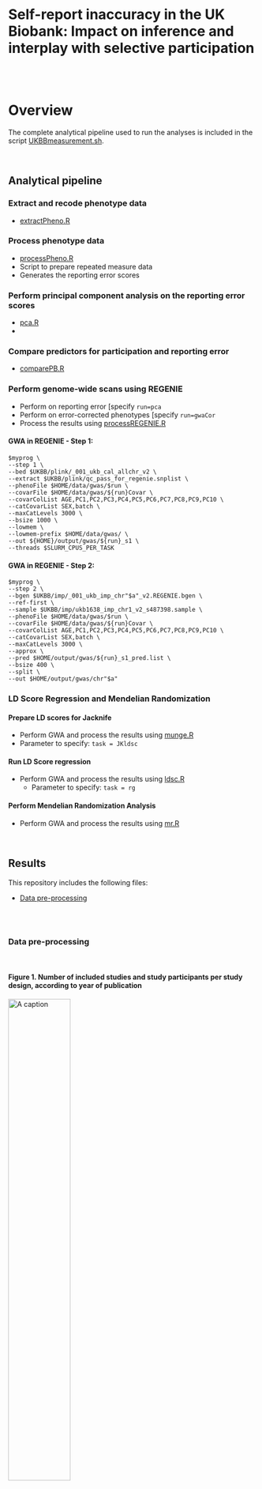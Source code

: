 # Self-report inaccuracy in the UK Biobank: Impact on inference and interplay with selective participation



</br></br>

# Overview

The complete analytical pipeline used to run the analyses is included in the script
[UKBBmeasurement.sh](https://github.com/TabeaSchoeler/TS2023_repErrorUKBB/blob/main/analysis/UKBBmeasurement.sh).


</br>

## Analytical pipeline

### Extract and recode phenotype data

- [extractPheno.R](https://github.com/TabeaSchoeler/TS2023_repErrorUKBB/blob/main/analysis/extractPheno.R)


### Process phenotype data

- [processPheno.R](https://github.com/TabeaSchoeler/TS2023_repErrorUKBB/blob/main/analysis/processPheno.R)
- Script to prepare repeated measure data
- Generates the reporting error scores


### Perform principal component analysis on the reporting error scores

- [pca.R](https://github.com/TabeaSchoeler/TS2023_repErrorUKBB/blob/main/analysis/pca.R)
- 

### Compare predictors for participation and reporting error

- [comparePB.R](https://github.com/TabeaSchoeler/TS2023_repErrorUKBB/blob/main/analysis/comparePB.R)


### Perform genome-wide scans using REGENIE

- Perform on reporting error [specify `run=pca`
- Perform on error-corrected phenotypes [specify `run=gwaCor`
- Process the results using [processREGENIE.R](https://github.com/TabeaSchoeler/TS2023_repErrorUKBB/blob/main/analysis/processREGENIE.R)


#### GWA in REGENIE - Step 1:

```
$myprog \
--step 1 \
--bed $UKBB/plink/_001_ukb_cal_allchr_v2 \
--extract $UKBB/plink/qc_pass_for_regenie.snplist \
--phenoFile $HOME/data/gwas/$run \
--covarFile $HOME/data/gwas/${run}Covar \
--covarColList AGE,PC1,PC2,PC3,PC4,PC5,PC6,PC7,PC8,PC9,PC10 \
--catCovarList SEX,batch \
--maxCatLevels 3000 \
--bsize 1000 \
--lowmem \
--lowmem-prefix $HOME/data/gwas/ \
--out ${HOME}/output/gwas/${run}_s1 \
--threads $SLURM_CPUS_PER_TASK
```

#### GWA in REGENIE - Step 2:

```
$myprog \
--step 2 \
--bgen $UKBB/imp/_001_ukb_imp_chr"$a"_v2.REGENIE.bgen \
--ref-first \
--sample $UKBB/imp/ukb1638_imp_chr1_v2_s487398.sample \
--phenoFile $HOME/data/gwas/$run \
--covarFile $HOME/data/gwas/${run}Covar \
--covarColList AGE,PC1,PC2,PC3,PC4,PC5,PC6,PC7,PC8,PC9,PC10 \
--catCovarList SEX,batch \
--maxCatLevels 3000 \
--approx \
--pred $HOME/output/gwas/${run}_s1_pred.list \
--bsize 400 \
--split \
--out $HOME/output/gwas/chr"$a" 
```


### LD Score Regression and Mendelian Randomization

#### Prepare LD scores for Jacknife

- Perform GWA and process the results using [munge.R](https://github.com/TabeaSchoeler/TS2023_repErrorUKBB/blob/main/analysis/munge.R)
- Parameter to specify: `task = JKldsc`

#### Run LD Score regression 

- Perform GWA and process the results using [ldsc.R](https://github.com/TabeaSchoeler/TS2023_repErrorUKBB/blob/main/analysis/ldsc.R)
  - Parameter to specify: `task = rg`


#### Perform Mendelian Randomization Analysis

- Perform GWA and process the results using [mr.R](https://github.com/TabeaSchoeler/TS2023_repErrorUKBB/blob/main/analysis/mr.R)





</br>

## Results

This repository includes the following files:

-   [Data pre-processing](#data-pre-processing)


</br></br>


### Data pre-processing

</br>

#### Figure 1. Number of included studies and study participants per study design, according to year of publication

<img src="results/figures/Figure1.png" alt="A caption" width="50%" />




